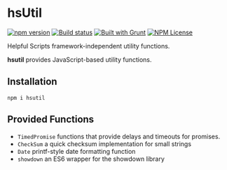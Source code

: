 hsUtil 
========
[![npm version](https://badge.fury.io/js/hsutil.svg)](https://badge.fury.io/js/hsdatab) 
[![Build status](https://ci.appveyor.com/api/projects/status/3n88x18cnb6y285q?svg=true)](https://ci.appveyor.com/project/HelpfulScripts/hsutil) 
[![Built with Grunt](https://cdn.gruntjs.com/builtwith.svg)](https://gruntjs.com/) 
[![NPM License](https://img.shields.io/badge/license-MIT-brightgreen.svg)](https://www.npmjs.com/package/hsutil) 

Helpful Scripts framework-independent utility functions. 

**hsutil** provides JavaScript-based utility functions. 

## Installation
`npm i hsutil`

## Provided Functions
- `TimedPromise` functions that provide delays and timeouts for promises.
- `CheckSum` a quick checksum implementation for small strings
- `Date` printf-style date formatting function
- `showdown` an ES6 wrapper for the showdown library

